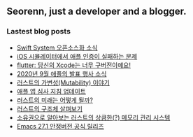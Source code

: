 ## Seorenn, just a developer and a blogger.

### Lastest blog posts

<!-- BLOG-POST-LIST:START -->
- [Swift System 오픈소스화 소식](https://seorenn.tistory.com/152)
- [iOS 시뮬레이터에서 애플 인증이 실패하는 문제](https://seorenn.tistory.com/150)
- [flutter: 당신의 Xcode는 너무 구버전이예요!](https://seorenn.tistory.com/151)
- [2020년 9월 애플의 발표 행사 소식](https://seorenn.tistory.com/149)
- [러스트의 가변성(Mutability) 이야기](https://seorenn.tistory.com/145)
- [애플 앱 심사 지침 업데이트](https://seorenn.tistory.com/147)
- [러스트의 미래는 어떻게 될까?](https://seorenn.tistory.com/146)
- [러스트의 구조체 살펴보기](https://seorenn.tistory.com/144)
- [소유권으로 알아보는 러스트의 상큼한(?) 메모리 관리 시스템](https://seorenn.tistory.com/142)
- [Emacs 27.1 안정버전 공식 릴리즈](https://seorenn.tistory.com/143)
<!-- BLOG-POST-LIST:END -->

